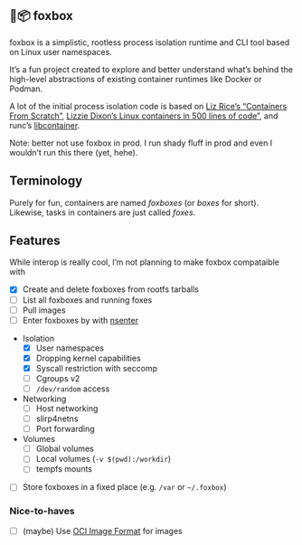 ## 🦊📦 foxbox

foxbox is a simplistic, rootless process isolation runtime and CLI tool
based on Linux user namespaces.

It’s a fun project created to explore and better understand what’s behind
the high-level abstractions of existing container runtimes like Docker or
Podman.

A lot of the initial process isolation code is based on [Liz Rice’s
“Containers From Scratch”][lizrice], [Lizzie Dixon’s Linux containers in
500 lines of code”][lizzie500], and runc’s [libcontainer][runc].

Note: better not use foxbox in prod. I run shady fluff in prod and even I
wouldn’t run this there (yet, hehe).

[lizrice]: https://github.com/lizrice/containers-from-scratch
[lizzie500]: https://blog.lizzie.io/linux-containers-in-500-loc.html
[runc]: https://github.com/opencontainers/runc

## Terminology

Purely for fun, containers are named _foxboxes_ (or _boxes_ for short).
Likewise, tasks in containers are just called _foxes_.

## Features

While interop is really cool, I’m not planning to make foxbox compataible
with

- [x] Create and delete foxboxes from rootfs tarballs
- [ ] List all foxboxes and running foxes
- [ ] Pull images
- [ ] Enter foxboxes by with [nsenter][nsenter]
- Isolation
  - [x] User namespaces
  - [x] Dropping kernel capabilities
  - [x] Syscall restriction with seccomp
  - [ ] Cgroups v2
  - [ ] `/dev/random` access
- Networking
  - [ ] Host networking
  - [ ] slirp4netns
  - [ ] Port forwarding
- Volumes
  - [ ] Global volumes
  - [ ] Local volumes (`-v $(pwd):/workdir`)
  - [ ] tempfs mounts
- [ ] Store foxboxes in a fixed place (e.g. `/var` or `~/.foxbox`)

[ociif]: https://github.com/opencontainers/image-spec
[nsenter]: https://github.com/opencontainers/runc/blob/main/libcontainer/nsenter/README.md

### Nice-to-haves

- [ ] (maybe) Use [OCI Image Format][ociif] for images
